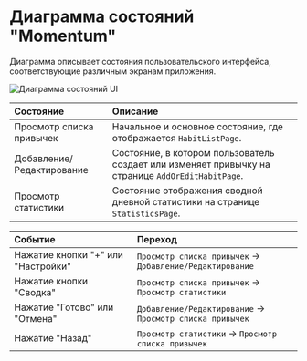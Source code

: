 # Диаграмма состояний "Momentum"

Диаграмма описывает состояния пользовательского интерфейса, соответствующие различным экранам приложения.

![Диаграмма состояний UI](https://raw.githubusercontent.com/user/repo/main/Diagrams/Images/Momentum_State_UINavigation.png)

| Состояние | Описание |
|:--|:--|
| Просмотр списка привычек | Начальное и основное состояние, где отображается `HabitListPage`. |
| Добавление/Редактирование | Состояние, в котором пользователь создает или изменяет привычку на странице `AddOrEditHabitPage`. |
| Просмотр статистики | Состояние отображения сводной дневной статистики на странице `StatisticsPage`. |

| Событие | Переход |
|:--|:--|
| Нажатие кнопки "+" или "Настройки" | `Просмотр списка привычек` -> `Добавление/Редактирование` |
| Нажатие кнопки "Сводка" | `Просмотр списка привычек` -> `Просмотр статистики` |
| Нажатие "Готово" или "Отмена" | `Добавление/Редактирование` -> `Просмотр списка привычек` |
| Нажатие "Назад" | `Просмотр статистики` -> `Просмотр списка привычек` |
